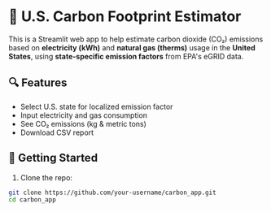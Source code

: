 # 🧮 U.S. Carbon Footprint Estimator

This is a Streamlit web app to help estimate carbon dioxide (CO₂) emissions based on **electricity (kWh)** and **natural gas (therms)** usage in the **United States**, using **state-specific emission factors** from EPA's eGRID data.

## 🔍 Features

- Select U.S. state for localized emission factor
- Input electricity and gas consumption
- See CO₂ emissions (kg & metric tons)
- Download CSV report

## 🚀 Getting Started

1. Clone the repo:

```bash
git clone https://github.com/your-username/carbon_app.git
cd carbon_app
